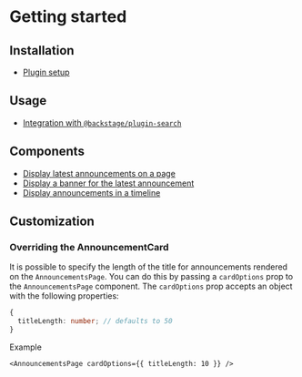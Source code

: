 # Getting started

## Installation

- [Plugin setup](setup.md)

## Usage

- [Integration with `@backstage/plugin-search`](search.md)

## Components

- [Display latest announcements on a page](latest-announcements-on-page.md)
- [Display a banner for the latest announcement](latest-announcement-banner.md)
- [Display announcements in a timeline](announcement-timeline.md)

## Customization

### Overriding the AnnouncementCard

It is possible to specify the length of the title for announcements rendered on the `AnnouncementsPage`. You can do this by passing a `cardOptions` prop to the `AnnouncementsPage` component. The `cardOptions` prop accepts an object with the following properties:

```ts
{
  titleLength: number; // defaults to 50
}
```

Example

```tsx
<AnnouncementsPage cardOptions={{ titleLength: 10 }} />
```
